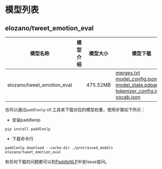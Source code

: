 #  模型列表

## elozano/tweet_emotion_eval

| 模型名称 | 模型介绍 | 模型大小  | 模型下载 |
| --- | --- | --- | --- |
|elozano/tweet_emotion_eval|  | 475.52MB | [merges.txt](https://bj.bcebos.com/paddlenlp/models/community/elozano/tweet_emotion_eval/merges.txt)<br>[model_config.json](https://bj.bcebos.com/paddlenlp/models/community/elozano/tweet_emotion_eval/model_config.json)<br>[model_state.pdparams](https://bj.bcebos.com/paddlenlp/models/community/elozano/tweet_emotion_eval/model_state.pdparams)<br>[tokenizer_config.json](https://bj.bcebos.com/paddlenlp/models/community/elozano/tweet_emotion_eval/tokenizer_config.json)<br>[vocab.json](https://bj.bcebos.com/paddlenlp/models/community/elozano/tweet_emotion_eval/vocab.json) |

也可以通过`paddlenlp` cli 工具来下载对应的模型权重，使用步骤如下所示：

* 安装paddlenlp

```shell
pip install paddlenlp
```

* 下载命令行

```shell
paddlenlp download --cache-dir ./pretrained_models elozano/tweet_emotion_eval
```

有任何下载的问题都可以到[PaddleNLP](https://github.com/PaddlePaddle/PaddleNLP)中发Issue提问。